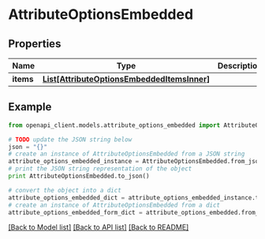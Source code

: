 # AttributeOptionsEmbedded


## Properties
Name | Type | Description | Notes
------------ | ------------- | ------------- | -------------
**items** | [**List[AttributeOptionsEmbeddedItemsInner]**](AttributeOptionsEmbeddedItemsInner.md) |  | [optional] 

## Example

```python
from openapi_client.models.attribute_options_embedded import AttributeOptionsEmbedded

# TODO update the JSON string below
json = "{}"
# create an instance of AttributeOptionsEmbedded from a JSON string
attribute_options_embedded_instance = AttributeOptionsEmbedded.from_json(json)
# print the JSON string representation of the object
print AttributeOptionsEmbedded.to_json()

# convert the object into a dict
attribute_options_embedded_dict = attribute_options_embedded_instance.to_dict()
# create an instance of AttributeOptionsEmbedded from a dict
attribute_options_embedded_form_dict = attribute_options_embedded.from_dict(attribute_options_embedded_dict)
```
[[Back to Model list]](../README.md#documentation-for-models) [[Back to API list]](../README.md#documentation-for-api-endpoints) [[Back to README]](../README.md)



